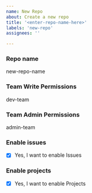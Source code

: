 ```yaml
---
name: New Repo
about: Create a new repo
title: '<enter-repo-name-here>'
labels: 'new-repo'
assignees: ''

---
```


<!-- INSTRUCTIONS -->
<!-- 1. fill out the information under each of the "###" headings -->
<!-- 2. do not change the headings, or line spaces -->

<!-- FIELD HELP -->
<!-- Repository Name: Enter in the name of the new repository name
<!-- Team Permissions: Enter in the name of the contributor team -->
<!-- Enable Issues: Whether to enable issues on the repo or not, if so, insert an "x" in between the brackets, like: [x]   otherwise for no, use: [ ] -->
<!-- Enable Projects: Whether to enable projects on the repo or not, if so, insert an "x" in between the brackets, like: [x]   otherwise for no, use: [ ] -->

### Repo name

new-repo-name

### Team Write Permissions

dev-team

### Team Admin Permissions

admin-team

### Enable issues

- [X] Yes, I want to enable Issues

### Enable projects

- [x] Yes, I want to enable Projects

